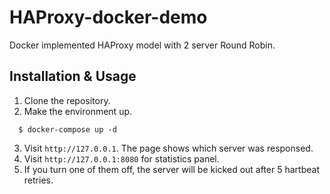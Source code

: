 # HAProxy-docker-demo
Docker implemented HAProxy model with 2 server Round Robin.

## Installation & Usage
1. Clone the repository.
2. Make the environment up.

  ```
    $ docker-compose up -d
  ```

3. Visit `http://127.0.0.1`. The page shows which server was  responsed.
4. Visit `http://127.0.0.1:8080` for statistics panel.
5. If you turn one of them off, the server will be kicked out after 5 hartbeat retries.

